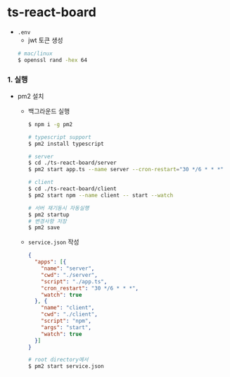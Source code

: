 # ts-react-board

- `.env`
  - jwt 토큰 생성
  ```bash
  # mac/linux
  $ openssl rand -hex 64
  ```

### 1. 실행
- pm2 설치
  - 백그라운드 실행
  
    ```bash
    $ npm i -g pm2
    
    # typescript support
    $ pm2 install typescript
    
    # server
    $ cd ./ts-react-board/server
    $ pm2 start app.ts --name server --cron-restart="30 */6 * * *"
    
    # client
    $ cd ./ts-react-board/client
    $ pm2 start npm --name client -- start --watch
    
    # 서버 재기동시 자동실행
    $ pm2 startup
    # 변경사항 저장
    $ pm2 save
    ```
  - `service.json` 작성
  
    ```json
    {
      "apps": [{
        "name": "server",
        "cwd": "./server",
        "script": "./app.ts",
        "cron_restart": "30 */6 * * *",
        "watch": true
      }, {
        "name": "client",
        "cwd": "./client",
        "script": "npm",
        "args": "start",
        "watch": true
      }]
    }
    ```
  
    ```bash
    # root directory에서
    $ pm2 start service.json
    ```